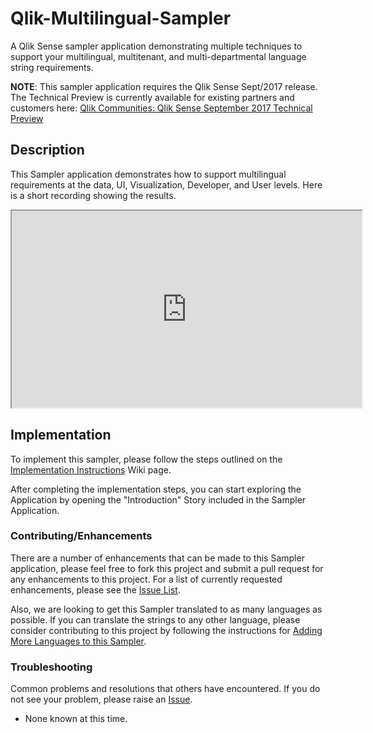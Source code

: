 # Qlik-Multilingual-Sampler
A Qlik Sense sampler application demonstrating multiple techniques to support your multilingual, multitenant, and multi-departmental language string requirements.

**NOTE**: This sampler application requires the Qlik Sense Sept/2017 release. The Technical Preview is currently available for existing partners and customers here: [Qlik Communities: Qlik Sense September 2017 Technical Preview](https://community.qlik.com/blogs/technicalbulletin/2017/08/22/qlik-sense-september-2017-technical-preview-is-now-available)

## Description
This Sampler application demonstrates how to support multilingual requirements at the data, UI, Visualization, Developer, and User levels. Here is a short recording showing the results.

<iframe width="560" height="315" src="https://github.com/newmans99/Qlik-Multilingual-Sampler/git_resources/language_switch.mp4"></iframe>

## Implementation
To implement this sampler, please follow the steps outlined on the [Implementation Instructions](https://github.com/newmans99/Qlik-Multilingual-Sampler/wiki/Full-Implementation) Wiki page. 

After completing the implementation steps, you can start exploring the Application by opening the "Introduction" Story included in the Sampler Application.

### Contributing/Enhancements
There are a number of enhancements that can be made to this Sampler application, please feel free to fork this project and submit a pull request for any enhancements to this project. For a list of currently requested enhancements, please see the [Issue List](https://github.com/newmans99/Qlik-Multilingual-Sampler/issues).

Also, we are looking to get this Sampler translated to as many languages as possible. If you can translate the strings to any other language, please consider contributing to this project by following the instructions for [Adding More Languages to this Sampler](https://github.com/newmans99/Qlik-Multilingual-Sampler/wiki/How-to-add-more-languages-to-this-Sampler).

### Troubleshooting
Common problems and resolutions that others have encountered. If you do not see your problem, please raise an [Issue](https://github.com/newmans99/Qlik-Multilingual-Sampler/issues).

* None known at this time.
